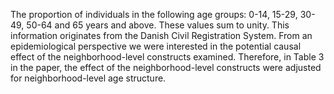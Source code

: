 The proportion of individuals in the following age groups: 0-14, 15-29, 30-49, 50-64 and 65 years and above. These values sum to unity. This information originates from the Danish Civil Registration System. From an epidemiological perspective we were interested in the potential causal effect of the neighborhood-level constructs examined. Therefore, in Table 3 in the paper, the effect of the neighborhood-level constructs were adjusted for neighborhood-level age structure.
